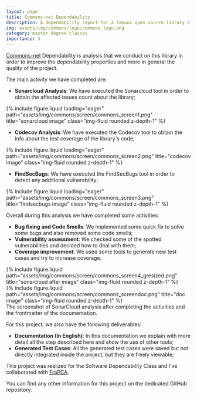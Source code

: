 ```yaml
---
layout: page
title: Commons-net Dependability
description: A dependability report for a famous open source library of the Apache Commons project.
img: assets/img/commons/logo/commons_logo.png
category: master degree classes
importance: 3
---
```


<a href="https://github.com/Tensa53/commons-net">Commons-net</a> Dependability is analysis that we conduct on this
library in order to improve the dependability properties and more in general the quality of the project.

The main activity we have completed are:

- **Sonarcloud Analysis**: We have executed the Sonarcloud tool in order to obtain the affected issues count about
  the library;

<div class="row">
    <div class="col-sm mt-3 mt-md-0">
        {% include figure.liquid loading="eager" path="assets/img/commons/screen/commons_screen1.png" 
            title="sonarcloud image" class="img-fluid rounded z-depth-1" %}
    </div>
</div>

- **Codecov Analysis**: We have executed the Codecov tool to obtain the info about the test
  coverage of the library's code;

<div class="row">
    <div class="col-sm mt-3 mt-md-0">
        {% include figure.liquid loading="eager" path="assets/img/commons/screen/commons_screen2.png" 
            title="codecov image" class="img-fluid rounded z-depth-1" %}
    </div>
</div>

- **FindSecBugs**: We have executed the FindSecBugs tool in order to detect any additional vulnerability;

<div class="row">
    <div class="col-sm mt-3 mt-md-0">
        {% include figure.liquid loading="eager" path="assets/img/commons/screen/commons_screen3.png" 
            title="findsecbugs image" class="img-fluid rounded z-depth-1" %}
    </div>
</div>

Overall during this analysis we have completed some activities:

- **Bug fixing and Code Smells**: We implemented some quick fix to solve some bugs and also removed some code smells;
- **Vulnerability assessment**: We checked some of the spotted vulnerabilities and decided how to deal with them;
- **Coverage improvement**: We used some tools to generate new test cases and try to increase coverage.

<div class="row justify-content-sm-center">
    <div class="col-sm-8 mt-3 mt-md-0">
        {% include figure.liquid path="assets/img/commons/screen/commons_screen4_gresized.png" 
            title="sonarcloud after image" class="img-fluid rounded z-depth-1" %}
    </div>
    <div class="col-sm-4 mt-3 mt-md-0">
        {% include figure.liquid path="assets/img/commons/screen/commons_screendoc.png" 
            title="doc image" class="img-fluid rounded z-depth-1" %}
    </div>
</div>
<div class="caption">
    The screenshot of SonarCloud analysis after completing the activities and the frontmatter of the documentation.
</div>

For this project, we also have the following deliverables:

- **Documentation (In English)**: In this documentation we explain with more detail all the step described here and show
  the use of other tools;
- **Generated Test Cases**: All the generated test cases were saved but not directly integrated inside the project,
  but they are freely viewable;

This project was realized for the Software Dependability Class and I've collaborated with
<a href="https://github.com/FraPCA">FraPCA</a>.

You can find any other information for this project on the dedicated GitHub repository.
